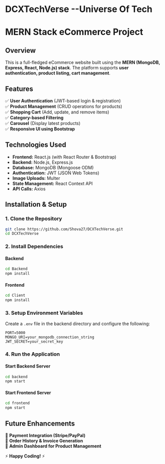 # DCXTechVerse --Universe Of Tech
# MERN Stack eCommerce Project

## Overview
This is a full-fledged eCommerce website built using the **MERN (MongoDB, Express, React, Node.js) stack**. The platform supports **user authentication, product listing, cart management**.

## Features
✅ **User Authentication** (JWT-based login & registration)  
✅ **Product Management** (CRUD operations for products)  
✅ **Shopping Cart** (Add, update, and remove items)  
✅ **Category-based Filtering**  
✅ **Carousel** (Display latest products)  
✅ **Responsive UI using Bootstrap**  

## Technologies Used
- **Frontend:** React.js (with React Router & Bootstrap)
- **Backend:** Node.js, Express.js
- **Database:** MongoDB (Mongoose ODM)
- **Authentication:** JWT (JSON Web Tokens)
- **Image Uploads:** Multer
- **State Management:** React Context API
- **API Calls:** Axios

## Installation & Setup

### 1. Clone the Repository
```bash
git clone https://github.com/Shova27/DCXTechVerse.git
cd DCXTechVerse
```

### 2. Install Dependencies
#### **Backend**
```bash
cd Backend
npm install
```
#### **Frontend**
```bash
cd Client
npm install
```

### 3. Setup Environment Variables
Create a `.env` file in the backend directory and configure the following:
```
PORT=5000
MONGO_URI=your_mongodb_connection_string
JWT_SECRET=your_secret_key
```

### 4. Run the Application
#### **Start Backend Server**
```bash
cd backend
npm start
```
#### **Start Frontend Server**
```bash
cd frontend
npm start
```

## Future Enhancements
🚀 **Payment Integration (Stripe/PayPal)**  
🚀 **Order History & Invoice Generation**  
🚀 **Admin Dashboard for Product Management**  

⚡ **Happy Coding!** ⚡

